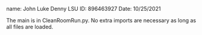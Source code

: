 name: John Luke Denny
LSU ID: 896463927
Date: 10/25/2021

The main is in CleanRoomRun.py. No extra imports are necessary as long as all files are loaded.